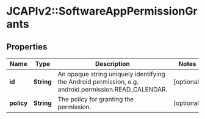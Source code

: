 # JCAPIv2::SoftwareAppPermissionGrants

## Properties
Name | Type | Description | Notes
------------ | ------------- | ------------- | -------------
**id** | **String** | An opaque string uniquely identifying the Android permission, e.g. android.permission.READ_CALENDAR. | [optional] 
**policy** | **String** | The policy for granting the permission. | [optional] 

